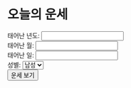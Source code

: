 <!DOCTYPE html>
<html>
<head>
	<title>운세 보기</title>
	<meta charset="utf-8">
	<link rel="stylesheet" type="text/css" href="style.css">
</head>
<body>
	<h1>오늘의 운세</h1>
	<form>
		<label for="birthYear">태어난 년도:</label>
		<input type="number" id="birthYear" name="birthYear"><br>
		<label for="birthMonth">태어난 월:</label>
		<input type="number" id="birthMonth" name="birthMonth"><br>
		<label for="birthDay">태어난 일:</label>
		<input type="number" id="birthDay" name="birthDay"><br>
		<label for="gender">성별:</label>
		<select id="gender" name="gender">
			<option value="male">남성</option>
			<option value="female">여성</option>
		</select><br>
		<button type="button" onclick="showFortune()">운세 보기</button>
	</form>
	<div id="fortune"></div>
	<script src="script.js"></script>
</body>
</html>